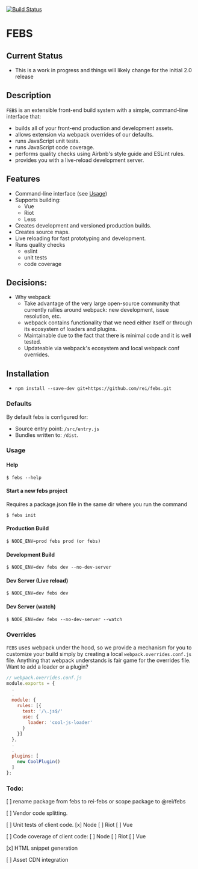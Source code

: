 [![Build Status](https://travis-ci.org/rei/febs.svg?branch=master)](https://travis-ci.org/rei/febs)

# FEBS

## Current Status
- This is a work in progress and things will likely change for the initial 2.0 release

## Description

`FEBS` is an extensible front-end build system with a simple, command-line interface that:
- builds all of your front-end production and development assets.
- allows extension via webpack overrides of our defaults.
- runs JavaScript unit tests.
- runs JavaScript code coverage.
- performs quality checks using Airbnb's style guide and ESLint rules.
- provides you with a live-reload development server.

## Features
- Command-line interface (see [Usage](#usage))
- Supports building:
  - Vue
  - Riot
  - Less
- Creates development and versioned production builds.
- Creates source maps.
- Live reloading for fast prototyping and development.
- Runs quality checks
  - eslint
  - unit tests
  - code coverage

## Decisions:
- Why webpack
  - Take advantage of the very large open-source community that currently rallies around webpack: new development, issue resolution, etc.
  - webpack contains functionality that we need either itself or through its ecosystem of loaders and plugins.
  - Maintainable due to the fact that there is minimal code and it is well tested.
  - Updateable via webpack's ecosystem and local webpack conf overrides.

## Installation
- `npm install --save-dev git+https://github.com/rei/febs.git`

### Defaults

By default febs is configured for:
  - Source entry point: `/src/entry.js`
  - Bundles written to: `/dist`.

### <a name="usage"></a>Usage

#### Help

    $ febs --help

#### Start a new febs project
Requires a package.json file in the same dir where you run the command
    
    $ febs init

#### Production Build

    $ NODE_ENV=prod febs prod (or febs)

#### Development Build

    $ NODE_ENV=dev febs dev --no-dev-server

#### Dev Server (Live reload)

    $ NODE_ENV=dev febs dev

#### Dev Server (watch)

    $ NODE_ENV=dev febs --no-dev-server --watch

### Overrides

`FEBS` uses webpack under the hood, so we provide a mechanism for you to customize your build simply by creating a local `webpack.overrides.conf.js` file. Anything that webpack understands is fair game for the overrides file. Want to add a loader or a plugin?

```js
// webpack.overrides.conf.js
module.exports = {
  .
  .
  module: {
    rules: [{
      test: '/\.js$/'
      use: {
        loader: 'cool-js-loader'
      }
    }]
  },
  .
  .
  plugins: [
    new CoolPlugin() 
  ]
};
```

### Todo:

[ ] rename package from febs to rei-febs or scope package to @rei/febs

[ ] Vendor code splitting.

[ ] Unit tests of client code.
    [x] Node
    [ ] Riot
    [ ] Vue

[ ] Code coverage of client code:
    [ ] Node
    [ ] Riot
    [ ] Vue

[x] HTML snippet generation

[ ] Asset CDN integration
